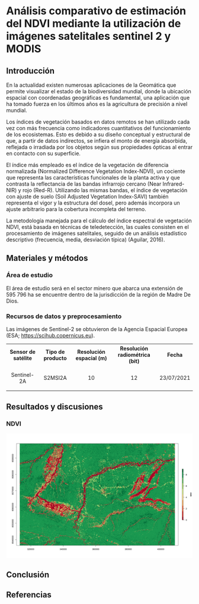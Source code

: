 # Análisis comparativo de estimación del NDVI mediante la utilización de imágenes satelitales sentinel 2 y MODIS  
## Introducción
En la actualidad existen numerosas aplicaciones de la Geomática que permite visualizar el estado de la biodiversidad mundial, donde la ubicación espacial con coordenadas geográficas es fundamental, una aplicación que ha tomado fuerza en los últimos años es la agricultura de precisión a nivel mundial.

Los índices de vegetación basados en datos remotos se han utilizado cada vez con más frecuencia como indicadores cuantitativos del funcionamiento de los ecosistemas. Esto es debido a su diseño conceptual y estructural de que, a partir de datos indirectos, se infiera el monto de energía absorbida, reflejada o irradiada por los objetos según sus propiedades ópticas al entrar en contacto con su superficie.

El índice más empleado es el índice de la vegetación de diferencia normalizada (Normalized Difference Vegetation Index-NDVI), un cociente que representa las características funcionales de la planta activa y que contrasta la reflectancia de las bandas infrarrojo cercano (Near Infrared-NIR) y rojo (Red-R). Utilizando las mismas bandas, el índice de vegetación con ajuste de suelo (Soil Adjusted Vegetation Index-SAVI) también representa el vigor y la estructura del dosel, pero además incorpora un ajuste arbitrario para la cobertura incompleta del terreno.

La metodología manejada para el cálculo del índice espectral de vegetación NDVI, está basada en técnicas de teledetección, las cuales consisten en el procesamiento de imágenes satelitales, seguido de un análisis estadístico descriptivo (frecuencia, media, desviación típica) (Aguilar, 2016).

## Materiales y métodos

### Área de estudio

El área de estudio será en el sector minero que abarca una extensión de 595 796 ha  se encuentre dentro de la jurisdicción de la región de Madre De Dios.

### Recursos de datos y preprocesamiento
Las imágenes de Sentinel-2 se obtuvieron de la Agencia Espacial Europea (ESA; https://scihub.copernicus.eu).
<table>
<tr>
<th>Sensor de satélite</th>
<th>Tipo de producto</th>
<th>Resolución espacial (m)</th>
<th>Resolución radiométrica (bit)</th>
<th>Fecha</th>
</tr>
<tr>

<td><p align="center">Sentinel-2A</p></td>
<td><p align="center">S2MSI2A</p></td>
<td><p align="center">10</p></td>
<td><p align="center">12</p></td>
<td><p align="center">23/07/2021</p></td>
</tr>
</table>

## Resultados y discusiones

### NDVI
<p align="center">

  <img src="https://github.com/salasart/NDVI/blob/main/result/ndvi.png"/>

  </p>


## Conclusión

## Referencias





